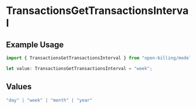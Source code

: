 # TransactionsGetTransactionsInterval

## Example Usage

```typescript
import { TransactionsGetTransactionsInterval } from "open-billing/models/operations";

let value: TransactionsGetTransactionsInterval = "week";
```

## Values

```typescript
"day" | "week" | "month" | "year"
```